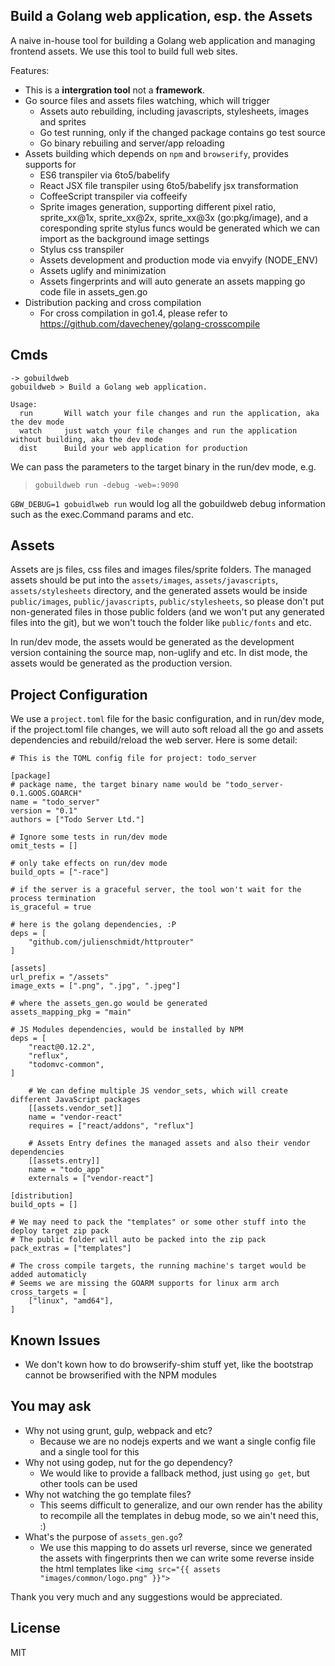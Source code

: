 Build a Golang web application, esp. the Assets
-----

A naive in-house tool for building a Golang web application and managing frontend assets. We use this tool to build full web sites.

Features:

+ This is a **intergration tool** not a **framework**.
+ Go source files and assets files watching, which will trigger
    + Assets auto rebuilding, including javascripts, stylesheets, images and sprites
    + Go test running, only if the changed package contains go test source
    + Go binary rebuiling and server/app reloading
+ Assets building which depends on `npm` and `browserify`, provides supports for 
    + ES6 transpiler via 6to5/babelify
    + React JSX file transpiler using 6to5/babelify jsx transformation
    + CoffeeScript transpiler via coffeeify
    + Sprite images generation, supporting different pixel ratio, sprite_xx@1x, sprite_xx@2x, sprite_xx@3x (go:pkg/image), and a coresponding sprite stylus funcs would be generated which we can import as the background image settings
    + Stylus css transpiler
    + Assets development and production mode via envyify (NODE_ENV)
    + Assets uglify and minimization
    + Assets fingerprints and will auto generate an assets mapping go code file in assets_gen.go
+ Distribution packing and cross compilation
    + For cross compilation in go1.4, please refer to https://github.com/davecheney/golang-crosscompile

Cmds
-----
```
-> gobuildweb
gobuildweb > Build a Golang web application.

Usage:
  run       Will watch your file changes and run the application, aka the dev mode
  watch     just watch your file changes and run the application without building, aka the dev mode
  dist      Build your web application for production
```

We can pass the parameters to the target binary in the run/dev mode, e.g.
> ```gobuildweb run -debug -web=:9090```

`GBW_DEBUG=1 gobuidlweb run` would log all the gobuildweb debug information such as the exec.Command params and etc.

Assets
-----
Assets are js files, css files and images files/sprite folders. The managed assets should be put into the `assets/images`, `assets/javascripts`, `assets/stylesheets` directory, and the generated assets would be inside `public/images`, `public/javascripts`, `public/stylesheets`, so please don't put non-generated files in those public folders (and we won't put any generated files into the git), but we won't touch the folder like `public/fonts` and etc.

In run/dev mode, the assets would be generated as the development version containing the source map, non-uglify and etc. In dist mode, the assets would be generated as the production version.

Project Configuration
-----

We use a `project.toml` file for the basic configuration, and in run/dev mode, if the project.toml file changes, we will auto soft reload all the go and assets dependencies and rebuild/reload the web server. Here is some detail:

```
# This is the TOML config file for project: todo_server

[package]
# package name, the target binary name would be "todo_server-0.1.GOOS.GOARCH"
name = "todo_server"
version = "0.1"
authors = ["Todo Server Ltd."]

# Ignore some tests in run/dev mode
omit_tests = []

# only take effects on run/dev mode
build_opts = ["-race"] 

# if the server is a graceful server, the tool won't wait for the process termination
is_graceful = true 

# here is the golang dependencies, :P
deps = [
    "github.com/julienschmidt/httprouter"
]

[assets]
url_prefix = "/assets"
image_exts = [".png", ".jpg", ".jpeg"]

# where the assets_gen.go would be generated
assets_mapping_pkg = "main" 

# JS Modules dependencies, would be installed by NPM
deps = [
    "react@0.12.2",
    "reflux",
    "todomvc-common",
]

    # We can define multiple JS vendor_sets, which will create different JavaScript packages
    [[assets.vendor_set]]
    name = "vendor-react"
    requires = ["react/addons", "reflux"]

    # Assets Entry defines the managed assets and also their vendor dependencies
    [[assets.entry]]
    name = "todo_app"
    externals = ["vendor-react"]

[distribution]
build_opts = []

# We may need to pack the "templates" or some other stuff into the deploy target zip pack
# The public folder will auto be packed into the zip pack
pack_extras = ["templates"]

# The cross compile targets, the running machine's target would be added automaticly
# Seems we are missing the GOARM supports for linux arm arch
cross_targets = [
    ["linux", "amd64"],
]
```

Known Issues
--------
+ We don't kown how to do browserify-shim stuff yet, like the bootstrap cannot be browserified with the NPM modules

You may ask
--------
+ Why not using grunt, gulp, webpack and etc?
    + Because we are no nodejs experts and we want a single config file and a single tool for this
+ Why not using godep, nut for the go dependency?
    + We would like to provide a fallback method, just using `go get`, but other tools can be used
+ Why not watching the go template files?
    + This seems difficult to generalize, and our own render has the ability to recompile all the templates in debug mode, so we ain't need this, :)
+ What's the purpose of `assets_gen.go`?
    + We use this mapping to do assets url reverse, since we generated the assets with fingerprints then we can write some reverse inside the html templates like `<img src="{{ assets "images/common/logo.png" }}">`

Thank you very much and any suggestions would be appreciated.

License
-----
MIT 
